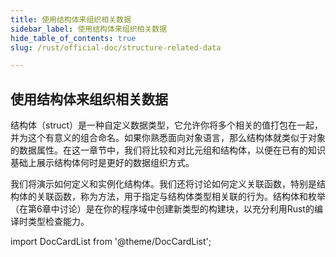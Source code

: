 ```yaml
---
title: 使用结构体来组织相关数据
sidebar_label: 使用结构体来组织相关数据
hide_table_of_contents: true
slug: /rust/official-doc/structure-related-data

---
```


## 使用结构体来组织相关数据

结构体（struct）是一种自定义数据类型，它允许你将多个相关的值打包在一起，并为这个有意义的组合命名。如果你熟悉面向对象语言，那么结构体就类似于对象的数据属性。在这一章节中，我们将比较和对比元组和结构体，以便在已有的知识基础上展示结构体何时是更好的数据组织方式。

我们将演示如何定义和实例化结构体。我们还将讨论如何定义关联函数，特别是结构体的关联函数，称为方法，用于指定与结构体类型相关联的行为。结构体和枚举（在第6章中讨论）是在你的程序域中创建新类型的构建块，以充分利用Rust的编译时类型检查能力。



import DocCardList from '@theme/DocCardList';

<DocCardList />